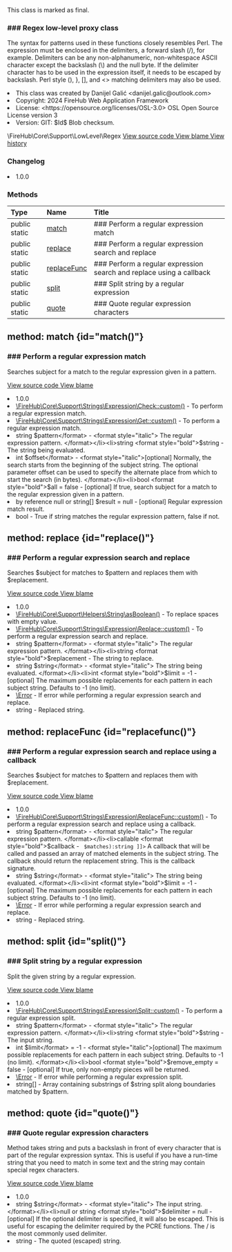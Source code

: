 <title># Regex</title>

<code-block lang="php">
<![CDATA[final class \FireHub\Core\Support\LowLevel\Regex()]]>
</code-block>





<tip>
    <p>
        This class is marked as <format style="bold">final</format>.
    </p>
</tip>







### ### Regex low-level proxy class

<p><format style="italic">The syntax for patterns used in these functions closely resembles Perl. The expression must be enclosed in the
delimiters, a forward slash (/), for example. Delimiters can be any non-alphanumeric, non-whitespace ASCII character
except the backslash (\) and the null byte. If the delimiter character has to be used in the expression itself,
it needs to be escaped by backslash. Perl style (), }, [], and <> matching delimiters may also be used.</format></p>

<deflist>
    <def title="Class basic info:">
        <list><li>This class was created by Danijel Galić &lt;danijel.galic@outlook.com&gt;</li><li>Copyright: 2024 FireHub Web Application Framework</li><li>License: &lt;https://opensource.org/licenses/OSL-3.0&gt; OSL Open Source License version 3</li><li>Version: GIT: $Id$ Blob checksum.</li></list>
    </def>
</deflist>

<deflist><def title="Fully Qualified Class Name:">
        \FireHub\Core\Support\LowLevel\Regex
    </def><def title="Source code:">
        <a href="https://github.com/The-FireHub-Project/Core/blob/develop-pre-alpha-m1/src/support/lowlevel/firehub.Regex.php#L39">
            View source code
        </a>
    </def>
    <def title="Blame:">
        <a href="https://github.com/The-FireHub-Project/Core/blame/develop-pre-alpha-m1/src/support/lowlevel/firehub.Regex.php">
            View blame
        </a>
    </def>
    <def title="History:">
        <a href="https://github.com/The-FireHub-Project/Core/commits/develop-pre-alpha-m1/src/support/lowlevel/firehub.Regex.php">
            View history
        </a>
    </def></deflist>
### Changelog
<deflist>
    <def title="Version history:">
        <list><li>1.0.0</li></list>
    </def>
</deflist>


### Methods
| Type | Name | Title |
|:-----|:-----|:------|
|public static |<a href="#match()">match</a>|### Perform a regular expression match|
|public static |<a href="#replace()">replace</a>|### Perform a regular expression search and replace|
|public static |<a href="#replacefunc()">replaceFunc</a>|### Perform a regular expression search and replace using a callback|
|public static |<a href="#split()">split</a>|### Split string by a regular expression|
|public static |<a href="#quote()">quote</a>|### Quote regular expression characters|

## method: match {id="match()"}

<code-block lang="php">
    <![CDATA[public static Regex::match(string $pattern, string $string, int $offset, bool $all = false, null|string[] &$result = null):bool]]>
</code-block>













### ### Perform a regular expression match

<p><format style="italic">Searches subject for a match to the regular expression given in a pattern.</format></p>

<deflist><def title="Source code:">
                <a href="https://github.com/The-FireHub-Project/Core/blob/develop-pre-alpha-m1/src/support/lowlevel/firehub.Regex.php#L73">
                    View source code
                </a>
            </def>
            <def title="Blame:">
                <a href="https://github.com/The-FireHub-Project/Core/blame/develop-pre-alpha-m1/src/support/lowlevel/firehub.Regex.php#L73">
                    View blame
                </a>
            </def></deflist>
<deflist>
    <def title="Version history:">
        <list><li>1.0.0</li></list>
    </def>
</deflist>
<deflist>
    <def title="This method is used by:">
        <list><li><a href="Check.md#custom()">\FireHub\Core\Support\Strings\Expression\Check::custom()</a>  - <format style="italic">To perform a regular expression match.</format></li><li><a href="Get.md#custom()">\FireHub\Core\Support\Strings\Expression\Get::custom()</a>  - <format style="italic">To perform a regular expression match.</format></li></list>
    </def>
</deflist>
<deflist>
    <def title="This method has parameters:">
        <list><li>string <format style="bold">$pattern</format> - <format style="italic">
The regular expression pattern.
</format></li><li>string <format style="bold">$string</format> - <format style="italic">
The string being evaluated.
</format></li><li>int <format style="bold">$offset</format> - <format style="italic">[optional] 
Normally, the search starts from the beginning of the subject string. The optional parameter offset can be used
to specify the alternate place from which to start the search (in bytes).
</format></li><li>bool <format style="bold">$all</format> = false - <format style="italic">[optional] 
If true, search subject for a match to the regular expression given in a pattern.
</format></li><li>by reference null or string[] <format style="bold">$result</format> = null - <format style="italic">[optional] 
Regular expression match result.
</format></li></list>
    </def>
</deflist>
<deflist>
    <def title="This method returns:">
        <list><li>bool - <format style="italic">True if string matches the regular expression pattern, false if not.</format></li></list>
    </def>
</deflist>
## method: replace {id="replace()"}

<code-block lang="php">
    <![CDATA[public static Regex::replace(string $pattern, string $replacement, string $string, int $limit = -1):string]]>
</code-block>













### ### Perform a regular expression search and replace

<p><format style="italic">Searches $subject for matches to $pattern and replaces them with $replacement.</format></p>

<deflist><def title="Source code:">
                <a href="https://github.com/The-FireHub-Project/Core/blob/develop-pre-alpha-m1/src/support/lowlevel/firehub.Regex.php#L107">
                    View source code
                </a>
            </def>
            <def title="Blame:">
                <a href="https://github.com/The-FireHub-Project/Core/blame/develop-pre-alpha-m1/src/support/lowlevel/firehub.Regex.php#L107">
                    View blame
                </a>
            </def></deflist>
<deflist>
    <def title="Version history:">
        <list><li>1.0.0</li></list>
    </def>
</deflist>
<deflist>
    <def title="This method is used by:">
        <list><li><a href="asBoolean.md">\FireHub\Core\Support\Helpers\String\asBoolean()</a>  - <format style="italic">To replace spaces with empty value.</format></li><li><a href="Replace.md#custom()">\FireHub\Core\Support\Strings\Expression\Replace::custom()</a>  - <format style="italic">To perform a regular expression search and replace.</format></li></list>
    </def>
</deflist>
<deflist>
    <def title="This method has parameters:">
        <list><li>string <format style="bold">$pattern</format> - <format style="italic">
The regular expression pattern.
</format></li><li>string <format style="bold">$replacement</format> - <format style="italic">
The string to replace.
</format></li><li>string <format style="bold">$string</format> - <format style="italic">
The string being evaluated.
</format></li><li>int <format style="bold">$limit</format> = -1 - <format style="italic">[optional] 
The maximum possible replacements for each pattern in each subject string.
Defaults to -1 (no limit).
</format></li></list>
    </def>
</deflist>
<deflist>
    <def title="This method throws:">
        <list><li><a href="Error.md">\Error</a> - <format style="italic">If error while performing a regular expression search and replace.</format></li></list>
    </def>
</deflist>
<deflist>
    <def title="This method returns:">
        <list><li>string - <format style="italic">Replaced string.</format></li></list>
    </def>
</deflist>
## method: replaceFunc {id="replacefunc()"}

<code-block lang="php">
    <![CDATA[public static Regex::replaceFunc(string $pattern, callable $callback, string $string, int $limit = -1):string]]>
</code-block>













### ### Perform a regular expression search and replace using a callback

<p><format style="italic">Searches $subject for matches to $pattern and replaces them with $replacement.</format></p>

<deflist><def title="Source code:">
                <a href="https://github.com/The-FireHub-Project/Core/blob/develop-pre-alpha-m1/src/support/lowlevel/firehub.Regex.php#L143">
                    View source code
                </a>
            </def>
            <def title="Blame:">
                <a href="https://github.com/The-FireHub-Project/Core/blame/develop-pre-alpha-m1/src/support/lowlevel/firehub.Regex.php#L143">
                    View blame
                </a>
            </def></deflist>
<deflist>
    <def title="Version history:">
        <list><li>1.0.0</li></list>
    </def>
</deflist>
<deflist>
    <def title="This method is used by:">
        <list><li><a href="ReplaceFunc.md#custom()">\FireHub\Core\Support\Strings\Expression\ReplaceFunc::custom()</a>  - <format style="italic">To perform a regular expression search and replace using a callback.</format></li></list>
    </def>
</deflist>
<deflist>
    <def title="This method has parameters:">
        <list><li>string <format style="bold">$pattern</format> - <format style="italic">
The regular expression pattern.
</format></li><li>callable <format style="bold">$callback</format> - <format style="italic">
<code><![CDATA[ callable(array<array-key, string> $matches):string ]]></code>
A callback that will be called and passed an array of matched elements in the subject string.
The callback should return the replacement string.
This is the callback signature.
</format></li><li>string <format style="bold">$string</format> - <format style="italic">
The string being evaluated.
</format></li><li>int <format style="bold">$limit</format> = -1 - <format style="italic">[optional] 
The maximum possible replacements for each pattern in each subject string.
Defaults to -1 (no limit).
</format></li></list>
    </def>
</deflist>
<deflist>
    <def title="This method throws:">
        <list><li><a href="Error.md">\Error</a> - <format style="italic">If error while performing a regular expression search and replace.</format></li></list>
    </def>
</deflist>
<deflist>
    <def title="This method returns:">
        <list><li>string - <format style="italic">Replaced string.</format></li></list>
    </def>
</deflist>
## method: split {id="split()"}

<code-block lang="php">
    <![CDATA[public static Regex::split(string $pattern, string $string, int $limit = -1, bool $remove_empty = false):string[]]]>
</code-block>













### ### Split string by a regular expression

<p><format style="italic">Split the given string by a regular expression.</format></p>

<deflist><def title="Source code:">
                <a href="https://github.com/The-FireHub-Project/Core/blob/develop-pre-alpha-m1/src/support/lowlevel/firehub.Regex.php#L176">
                    View source code
                </a>
            </def>
            <def title="Blame:">
                <a href="https://github.com/The-FireHub-Project/Core/blame/develop-pre-alpha-m1/src/support/lowlevel/firehub.Regex.php#L176">
                    View blame
                </a>
            </def></deflist>
<deflist>
    <def title="Version history:">
        <list><li>1.0.0</li></list>
    </def>
</deflist>
<deflist>
    <def title="This method is used by:">
        <list><li><a href="Split.md#custom()">\FireHub\Core\Support\Strings\Expression\Split::custom()</a>  - <format style="italic">To perform a regular expression split.</format></li></list>
    </def>
</deflist>
<deflist>
    <def title="This method has parameters:">
        <list><li>string <format style="bold">$pattern</format> - <format style="italic">
The regular expression pattern.
</format></li><li>string <format style="bold">$string</format> - <format style="italic">
The input string.
</format></li><li>int <format style="bold">$limit</format> = -1 - <format style="italic">[optional] 
The maximum possible replacements for each pattern in each subject string.
Defaults to -1 (no limit).
</format></li><li>bool <format style="bold">$remove_empty</format> = false - <format style="italic">[optional] 
If true, only non-empty pieces will be returned.
</format></li></list>
    </def>
</deflist>
<deflist>
    <def title="This method throws:">
        <list><li><a href="Error.md">\Error</a> - <format style="italic">If error while performing a regular expression split.</format></li></list>
    </def>
</deflist>
<deflist>
    <def title="This method returns:">
        <list><li>string[] - <format style="italic">Array containing substrings of $string split along boundaries matched by $pattern.</format></li></list>
    </def>
</deflist>
## method: quote {id="quote()"}

<code-block lang="php">
    <![CDATA[public static Regex::quote(string $string, null|string $delimiter = null):string]]>
</code-block>













### ### Quote regular expression characters

<p><format style="italic">Method takes string and puts a backslash in front of every character that is part of the regular expression syntax.
This is useful if you have a run-time string that you need to match in some text and the string may contain special regex characters.</format></p>

<deflist><def title="Source code:">
                <a href="https://github.com/The-FireHub-Project/Core/blob/develop-pre-alpha-m1/src/support/lowlevel/firehub.Regex.php#L201">
                    View source code
                </a>
            </def>
            <def title="Blame:">
                <a href="https://github.com/The-FireHub-Project/Core/blame/develop-pre-alpha-m1/src/support/lowlevel/firehub.Regex.php#L201">
                    View blame
                </a>
            </def></deflist>
<deflist>
    <def title="Version history:">
        <list><li>1.0.0</li></list>
    </def>
</deflist>
<deflist>
    <def title="This method has parameters:">
        <list><li>string <format style="bold">$string</format> - <format style="italic">
The input string.
</format></li><li>null or string <format style="bold">$delimiter</format> = null - <format style="italic">[optional] 
If the optional delimiter is specified, it will also be escaped.
This is useful for escaping the delimiter required by the PCRE functions.
The / is the most commonly used delimiter.
</format></li></list>
    </def>
</deflist>
<deflist>
    <def title="This method returns:">
        <list><li>string - <format style="italic">The quoted (escaped) string.</format></li></list>
    </def>
</deflist>